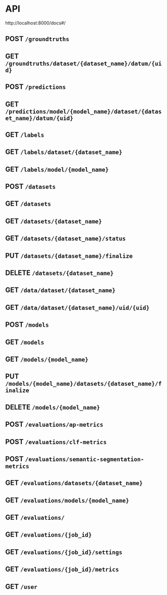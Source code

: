 # API

http://localhost:8000/docs#/

## **POST** `/groundtruths`
## **GET** `/groundtruths/dataset/{dataset_name}/datum/{uid}`
## **POST** `/predictions`
## **GET** `/predictions/model/{model_name}/dataset/{dataset_name}/datum/{uid}`
## **GET** `/labels`
## **GET** `/labels/dataset/{dataset_name}`
## **GET** `/labels/model/{model_name}`
## **POST** `/datasets`
## **GET** `/datasets`
## **GET** `/datasets/{dataset_name}`
## **GET** `/datasets/{dataset_name}/status`
## **PUT** `/datasets/{dataset_name}/finalize`
## **DELETE** `/datasets/{dataset_name}`
## **GET** `/data/dataset/{dataset_name}`
## **GET** `/data/dataset/{dataset_name}/uid/{uid}`
## **POST** `/models`
## **GET** `/models`
## **GET** `/models/{model_name}`
## **PUT** `/models/{model_name}/datasets/{dataset_name}/finalize`
## **DELETE** `/models/{model_name}`
## **POST** `/evaluations/ap-metrics`
## **POST** `/evaluations/clf-metrics`
## **POST** `/evaluations/semantic-segmentation-metrics`
## **GET** `/evaluations/datasets/{dataset_name}`
## **GET** `/evaluations/models/{model_name}`
## **GET** `/evaluations/`
## **GET** `/evaluations/{job_id}`
## **GET** `/evaluations/{job_id}/settings`
## **GET** `/evaluations/{job_id}/metrics`
## **GET** `/user`